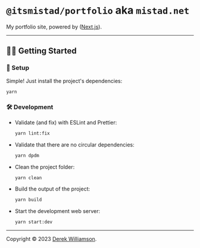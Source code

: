 <!-- HEADER -->

# `@itsmistad/portfolio` aka `mistad.net`

My portfolio site, powered by ([Next.js][next-js-link]).

</div>

---

<!-- CONTENT -->

## 🏃‍♂️ Getting Started

### 🚧 Setup

Simple! Just install the project's dependencies:

```bash
yarn
```

### 🛠️ Development

-   Validate (and fix) with ESLint and Prettier:

    ```bash
    yarn lint:fix
    ```

-   Validate that there are no circular dependencies:

    ```bash
    yarn dpdm
    ```

-   Clean the project folder:

    ```bash
    yarn clean
    ```

-   Build the output of the project:

    ```bash
    yarn build
    ```

-   Start the development web server:

    ```bash
    yarn start:dev
    ```

<!--
  MARKDOWN REFERENCES

  https://www.markdownguide.org/basic-syntax/#reference-style-links
-->

<!-- Links -->

[next-js-link]: https://nextjs.org/

<!-- Badges -->

[figma-team-badge]: https://img.shields.io/badge/Figma-Team-ea4b1a?logo=figma&logoColor=white

<!-- COPYRIGHT -->

---

Copyright © 2023 [Derek Williamson](https://mistad.net).

